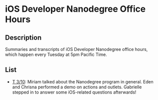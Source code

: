 # iOS Developer Nanodegree Office Hours

## Description

Summaries and transcripts of iOS Developer Nanodegree office hours, which
happen every Tuesday at 5pm Pacific Time.

## List

- [T 3/10][1]: Miriam talked about the Nanodegree program in general. Eden and
  Chrisna performed a demo on actions and outlets. Gabrielle stepped in to
  answer some iOS-related questions afterwards!

[1]: 2015-03-10-program-actions-outlets.md
